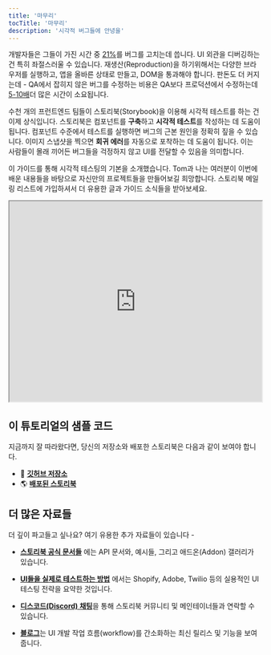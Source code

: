 ```yaml
---
title: '마무리'
tocTitle: '마무리'
description: '시각적 버그들에 안녕을'
---
```


개발자들은 그들이 가진 시간 중 [21%](https://ieeexplore.ieee.org/document/895984)를 버그를 고치는데 씁니다. UI 외관을 디버깅하는 건 특히 좌절스러울 수 있습니다. 재생산(Reproduction)을 하기위해서는 다양한 브라우저를 실행하고, 앱을 올바른 상태로 만들고, DOM을 통과해야 합니다. 판돈도 더 커지는데 - QA에서 잡히지 않은 버그를 수정하는 비용은 QA보다 프로덕션에서 수정하는데 [5-10배](https://www.cs.umd.edu/projects/SoftEng/ESEG/papers/82.78.pdf)더 많은 시간이 소요됩니다.

수천 개의 프런트엔드 팀들이 스토리북(Storybook)을 이용해 시각적 테스트를 하는 건 이제 상식입니다. 스토리북은 컴포넌트를 **구축**하고 **시각적 테스트**를 작성하는 데 도움이 됩니다. 컴포넌트 수준에서 테스트를 실행하면 버그의 근본 원인을 정확히 짚을 수 있습니다. 이미지 스냅샷을 찍으면 **회귀 에러**를 자동으로 포착하는 데 도움이 됩니다. 이는 사람들이 몰래 끼어든 버그들을 걱정하지 않고 UI를 전달할 수 있음을 의미합니다.

이 가이드를 통해 시각적 테스팅의 기본을 소개했습니다. Tom과 나는 여러분이 이번에 배운 내용들을 바탕으로 자신만의 프로젝트들을 만들어보길 희망합니다. 스토리북 메일링 리스트에 가입하셔서 더 유용한 글과 가이드 소식들을 받아보세요.

<iframe style="height:400px;width:100%;max-width:800px;margin:0px auto;" src="https://upscri.be/d42fc0?as_embed"></iframe>

## 이 튜토리얼의 샘플 코드

지금까지 잘 따라왔다면, 당신의 저장소와 배포한 스토리북은 다음과 같이 보여야 합니다.

- 📕 [**깃허브 저장소**](https://github.com/chromaui/learnstorybook-visual-testing-code)
- 🌎 [**배포된 스토리북**](https://6070d9288779ab00214a9831-pqbtsnhqei.chromatic.com/)

## 더 많은 자료들

더 깊이 파고들고 싶나요? 여기 유용한 추가 자료들이 있습니다 -

- [**스토리북 공식 문서들**](https://storybook.js.org/docs/get-started/why-storybook) 에는 API 문서와, 예시들, 그리고 애드온(Addon) 갤러리가 있습니다.

- [**UI들을 실제로 테스트하는 방법**](https://storybook.js.org/blog/how-to-actually-test-uis/) 에서는 Shopify, Adobe, Twilio 등의 실용적인 UI 테스팅 전략을 요약한 것입니다.

- [**디스코드(Discord) 채팅**](https://discord.gg/UUt2PJb)을 통해 스토리북 커뮤니티 및 메인테이너들과 연락할 수 있습니다.

- [**블로그**](https://storybook.js.org/blog)는 UI 개발 작업 흐름(workflow)를 간소화하는 최신 릴리스 및 기능을 보여줍니다.
